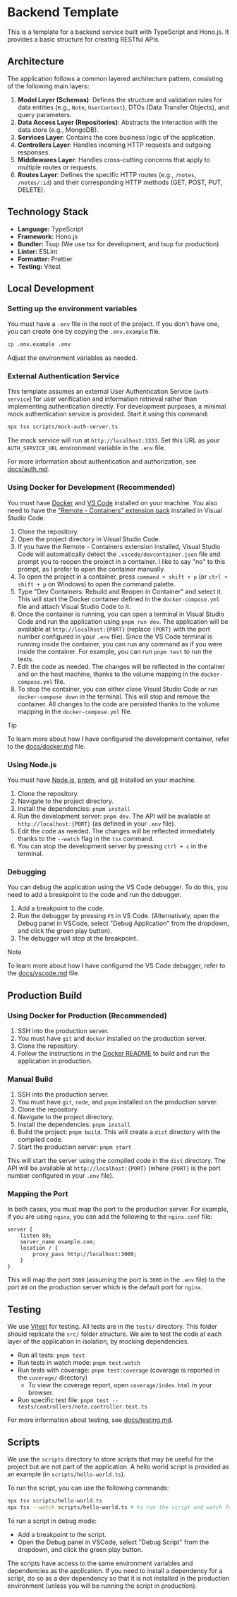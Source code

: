 # Backend Template

This is a template for a backend service built with TypeScript and Hono.js. It provides a basic structure for creating RESTful APIs.

## Architecture

The application follows a common layered architecture pattern, consisting of the following main layers:

1. **Model Layer (Schemas)**: Defines the structure and validation rules for data entities (e.g., `Note`, `UserContext`), DTOs (Data Transfer Objects), and query parameters.
2. **Data Access Layer (Repositories)**: Abstracts the interaction with the data store (e.g., MongoDB).
3. **Services Layer**: Contains the core business logic of the application.
4. **Controllers Layer**: Handles incoming HTTP requests and outgoing responses.
5. **Middlewares Layer**: Handles cross-cutting concerns that apply to multiple routes or requests.
6. **Routes Layer**: Defines the specific HTTP routes (e.g., `/notes`, `/notes/:id`) and their corresponding HTTP methods (GET, POST, PUT, DELETE).

## Technology Stack

- **Language:** TypeScript
- **Framework:** Hono.js
- **Bundler:** Tsup (We use tsx for development, and tsup for production)
- **Linter:** ESLint
- **Formatter:** Prettier
- **Testing:** Vitest

## Local Development

### Setting up the environment variables

You must have a `.env` file in the root of the project. If you don't have one, you can create one by copying the `.env.example` file.

```bash
cp .env.example .env
```

Adjust the environment variables as needed.

### External Authentication Service

This template assumes an external User Authentication Service (`auth-service`) for user verification and information retrieval rather than implementing authentication directly. For development purposes, a minimal mock authentication service is provided. Start it using this command:

```bash
npx tsx scripts/mock-auth-server.ts
```

The mock service will run at `http://localhost:3333`. Set this URL as your `AUTH_SERVICE_URL` environment variable in the `.env` file.

For more information about authentication and authorization, see [docs/auth.md](docs/auth.md).

### Using Docker for Development (Recommended)

You must have [Docker](https://docs.docker.com/get-docker/) and [VS Code](https://code.visualstudio.com/) installed on your machine. You also need to have the ["Remote - Containers" extension pack](https://marketplace.visualstudio.com/items?itemName=ms-vscode-remote.vscode-remote-extensionpack) installed in Visual Studio Code.

1. Clone the repository.
2. Open the project directory in Visual Studio Code.
3. If you have the Remote - Containers extension installed, Visual Studio Code will automatically detect the `.vscode/devcontainer.json` file and prompt you to reopen the project in a container. I like to say "no" to this prompt, as I prefer to open the container manually.
4. To open the project in a container, press `command + shift + p` (or `ctrl + shift + p` on Windows) to open the command palette.
5. Type "Dev Containers: Rebuild and Reopen in Container" and select it. This will start the Docker container defined in the `docker-compose.yml` file and attach Visual Studio Code to it.
6. Once the container is running, you can open a terminal in Visual Studio Code and run the application using `pnpm run dev`. The application will be available at `http://localhost:{PORT}` (replace `{PORT}` with the port number configured in your `.env` file). Since the VS Code terminal is running inside the container, you can run any command as if you were inside the container. For example, you can run `pnpm test` to run the tests.
7. Edit the code as needed. The changes will be reflected in the container and on the host machine, thanks to the volume mapping in the `docker-compose.yml` file.
8. To stop the container, you can either close Visual Studio Code or run `docker-compose down` in the terminal. This will stop and remove the container. All changes to the code are persisted thanks to the volume mapping in the `docker-compose.yml` file.

> [!TIP]
> To learn more about how I have configured the development container, refer to the [docs/docker.md](docs/docker.md) file.

### Using Node.js

You must have [Node.js](https://nodejs.org/en/), [pnpm](https://pnpm.io/), and [git](https://git-scm.com/) installed on your machine.

1. Clone the repository.
2. Navigate to the project directory.
3. Install the dependencies: `pnpm install`
4. Run the development server: `pnpm dev`. The API will be available at `http://localhost:{PORT}` (as defined in your `.env` file).
5. Edit the code as needed. The changes will be reflected immediately thanks to the `--watch` flag in the `tsx` command.
6. You can stop the development server by pressing `ctrl + c` in the terminal.

### Debugging

You can debug the application using the VS Code debugger. To do this, you need to add a breakpoint to the code and run the debugger.

1. Add a breakpoint to the code.
2. Run the debugger by pressing `F5` in VS Code. (Alternatively, open the Debug panel in VSCode, select "Debug Application" from the dropdown, and click the green play button).
3. The debugger will stop at the breakpoint.

> [!NOTE]
> To learn more about how I have configured the VS Code debugger, refer to the [docs/vscode.md](docs/vscode.md) file.

## Production Build

### Using Docker for Production (Recommended)

1. SSH into the production server.
2. You must have `git` and `docker` installed on the production server.
3. Clone the repository.
4. Follow the instructions in the [Docker README](docker/README.md) to build and run the application in production.

### Manual Build

1. SSH into the production server.
2. You must have `git`, `node`, and `pnpm` installed on the production server.
3. Clone the repository.
4. Navigate to the project directory.
5. Install the dependencies: `pnpm install`
6. Build the project: `pnpm build`. This will create a `dist` directory with the compiled code.
7. Start the production server: `pnpm start`

This will start the server using the compiled code in the `dist` directory. The API will be available at `http://localhost:{PORT}` (where `{PORT}` is the port number configured in your `.env` file).

### Mapping the Port

In both cases, you must map the port to the production server. For example, if you are using `nginx`, you can add the following to the `nginx.conf` file:

```plaintext
server {
    listen 80;
    server_name example.com;
    location / {
        proxy_pass http://localhost:3000;
    }
}
```

This will map the port `3000` (assuming the port is `3000` in the `.env` file) to the port `80` on the production server which is the default port for `nginx`.

## Testing

We use [Vitest](https://vitest.dev/) for testing. All tests are in the `tests/` directory. This folder should replicate the `src/` folder structure. We aim to test the code at each layer of the application in isolation, by mocking dependencies.

- Run all tests: `pnpm test`
- Run tests in watch mode: `pnpm test:watch`
- Run tests with coverage: `pnpm test:coverage` (coverage is reported in the `coverage/` directory)
  - To view the coverage report, open `coverage/index.html` in your browser.
- Run specific test file: `pnpm test -- tests/controllers/note.controller.test.ts`

For more information about testing, see [docs/testing.md](docs/testing.md).

## Scripts

We use the `scripts` directory to store scripts that may be useful for the project but are not part of the application. A hello world script is provided as an example (in `scripts/hello-world.ts`).

To run the script, you can use the following commands:

```bash
npx tsx scripts/hello-world.ts
npx tsx --watch scripts/hello-world.ts # to run the script and watch for changes
```

To run a script in debug mode:

- Add a breakpoint to the script.
- Open the Debug panel in VSCode, select "Debug Script" from the dropdown, and click the green play button.

The scripts have access to the same environment variables and dependencies as the application. If you need to install a dependency for a script, do so as a dev dependency so that it is not installed in the production environment (unless you will be running the script in production).
